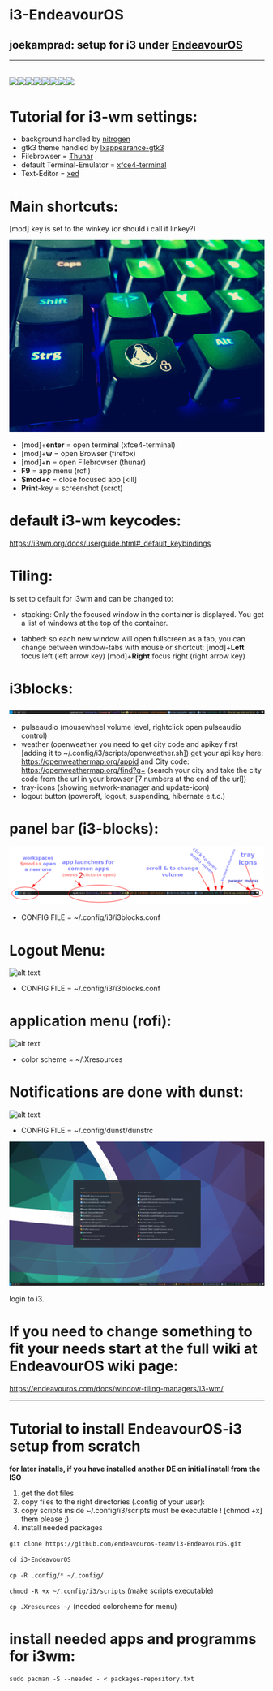 # i3-EndeavourOS
## joekamprad: setup for i3 under [EndeavourOS](https://endeavouros.com)

---
[![](https://sourcerer.io/fame/killajoe/endeavouros-team/i3-EndeavourOS/images/0)](https://sourcerer.io/fame/killajoe/endeavouros-team/i3-EndeavourOS/links/0)[![](https://sourcerer.io/fame/killajoe/endeavouros-team/i3-EndeavourOS/images/1)](https://sourcerer.io/fame/killajoe/endeavouros-team/i3-EndeavourOS/links/1)[![](https://sourcerer.io/fame/killajoe/endeavouros-team/i3-EndeavourOS/images/2)](https://sourcerer.io/fame/killajoe/endeavouros-team/i3-EndeavourOS/links/2)[![](https://sourcerer.io/fame/killajoe/endeavouros-team/i3-EndeavourOS/images/3)](https://sourcerer.io/fame/killajoe/endeavouros-team/i3-EndeavourOS/links/3)[![](https://sourcerer.io/fame/killajoe/endeavouros-team/i3-EndeavourOS/images/4)](https://sourcerer.io/fame/killajoe/endeavouros-team/i3-EndeavourOS/links/4)[![](https://sourcerer.io/fame/killajoe/endeavouros-team/i3-EndeavourOS/images/5)](https://sourcerer.io/fame/killajoe/endeavouros-team/i3-EndeavourOS/links/5)[![](https://sourcerer.io/fame/killajoe/endeavouros-team/i3-EndeavourOS/images/6)](https://sourcerer.io/fame/killajoe/endeavouros-team/i3-EndeavourOS/links/6)[![](https://sourcerer.io/fame/killajoe/endeavouros-team/i3-EndeavourOS/images/7)](https://sourcerer.io/fame/killajoe/endeavouros-team/i3-EndeavourOS/links/7)
---

# Tutorial for i3-wm settings:
* background handled by [nitrogen](https://wiki.archlinux.org/index.php/nitrogen)
* gtk3 theme handled by [lxappearance-gtk3](https://wiki.lxde.org/de/LXAppearance)
* Filebrowser = [Thunar](https://docs.xfce.org/xfce/thunar/start)
* default Terminal-Emulator = [xfce4-terminal](https://docs.xfce.org/apps/terminal/start)
* Text-Editor = [xed](https://github.com/linuxmint/xed)

# Main shortcuts:
[mod] key is set to the winkey (or should i call it linkey?)

![alt text](https://raw.githubusercontent.com/endeavouros-team/screenshots/master/linkey.png "modkey")

* [mod]+**enter** = open terminal (xfce4-terminal)
* [mod]+**w** =  open Browser (firefox)
* [mod]+**n** =  open Filebrowser (thunar)
* **F9** =  app menu (rofi)
* **$mod+c** =  close focused app [kill]
* **Print**-key = screenshot (scrot)

# default i3-wm keycodes: 
https://i3wm.org/docs/userguide.html#_default_keybindings

# Tiling:
is set to default for i3wm and can be changed to: 
* stacking:
Only the focused window in the container is displayed. You get a list of windows at the top of the container.

* tabbed:
so each new window will open fullscreen as a tab, you can change between window-tabs with mouse or shortcut:
[mod]+**Left** focus left (left arrow key)
[mod]+**Right** focus right (right arrow key)

# i3blocks:
![alt text](https://raw.githubusercontent.com/endeavouros-team/screenshots/master/i3-block.png "i3blocks")
* pulseaudio (mousewheel volume level, rightclick open pulseaudio control)
* weather (openweather you need to get city code and apikey first [adding it to ~/.config/i3/scripts/openweather.sh])
get your api key here: https://openweathermap.org/appid and City code: https://openweathermap.org/find?q= (search your city     and take the city code from the url in your browser [7 numbers at the end of the url])
* tray-icons (showing network-manager and update-icon)
* logout button (poweroff, logout, suspending, hibernate e.t.c.)

# panel bar (i3-blocks):
![alt text](https://raw.githubusercontent.com/endeavouros-team/screenshots/master/i3-block-bar-tutorial-tp.png "bar legende")
* CONFIG FILE = ~/.config/i3/i3blocks.conf
# Logout Menu:
![alt text](https://raw.githubusercontent.com/endeavouros-team/screenshots/master/logoutmenu.png "logout-menu")
* CONFIG FILE = ~/.config/i3/i3blocks.conf
# application menu (rofi):
![alt text](https://raw.githubusercontent.com/endeavouros-team/screenshots/master/menu.png "application-menu")
* color scheme = ~/.Xresources

# Notifications are done with dunst:
![alt text](https://raw.githubusercontent.com/endeavouros-team/screenshots/master/dunst-i3-enOS.png "dunst-notification")
* CONFIG FILE = ~/.config/dunst/dunstrc

![alt text](https://raw.githubusercontent.com/endeavouros-team/screenshots/master/i3-desktop.png "i3-running")

login to i3.

# If you need to change something to fit your needs start at the full wiki at EndeavourOS wiki page:

https://endeavouros.com/docs/window-tiling-managers/i3-wm/

----

# Tutorial to install EndeavourOS-i3 setup from scratch 
**for later installs, if you have installed another DE on initial install from the ISO**

1. get the dot files
2. copy files to the right directories (.config of your user):
3. copy scripts inside ~/.config/i3/scripts must be executable ! [chmod +x] them please ;)
4. install needed packages

`git clone https://github.com/endeavouros-team/i3-EndeavourOS.git`

`cd i3-EndeavourOS`

`cp -R .config/* ~/.config/`

`chmod -R +x ~/.config/i3/scripts` (make scripts executable)

`cp .Xresources ~/` (needed colorcheme for menu)

# install needed apps and programms for i3wm:

`sudo pacman -S --needed - < packages-repository.txt`


